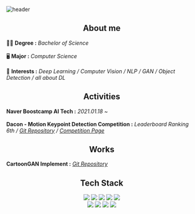 ![header](https://capsule-render.vercel.app/api?color=9f9cff&type=waving&height=300&section=header&text=Hangjoo&fontSize=90&fontAlignY=40&fontColor=474747)  

<h2 align="center"> About me </h2>  
<p>
  👨‍🎓 <b>Degree :</b> <i>Bachelor of Science</i>
  <br><br>
  🖥️ <b>Major :</b> <i>Computer Science</i>
  <br><br>
  🧑 <b>Interests :</b> <i>Deep Learning / Computer Vision / NLP / GAN / Object Detection / all about DL</i>
</p>

<h2 align="center"> Activities </h2>
<p>
  <b>Naver Boostcamp AI Tech :</b> <i>2021.01.18 ~</i>
  <br><br>
  <b>Dacon - Motion Keypoint Detection Competition :</b> <i>Leaderboard Ranking 6th / <a href="https://github.com/hangjoo/dacon_key_point_detection">Git Repository</a> / <a href="https://dacon.io/competitions/official/235701/overview/description">Competition Page</a></i>
</p>

<h2 align="center"> Works </h2>
<p>
  <b>CartoonGAN Implement :</b> <i><a href="https://github.com/hangjoo/cartoonGAN_pytorch">Git Repository</a></i>

<h2 align="center"> Tech Stack </h2>  
<p align="center">
  <img src="https://img.shields.io/badge/Python-3766AB?style=flat-square&logo=Python&logoColor=white"/></a>
  <img src="https://img.shields.io/badge/PyTorch-EE4C2C?style=flat-square&logo=PyTorch&logoColor=white"/></a>
  <img src="https://img.shields.io/badge/OpenCV-5C3EE8?style=flat-square&logo=OpenCV&logoColor=white"/></a>
  <img src="https://img.shields.io/badge/NumPy-0123243?style=flat-square&logo=NumPy&logoColor=white"/></a>
  <img src="https://img.shields.io/badge/pandas-150458?style=flat-square&logo=pandas&logoColor=white"/></a>
  <br>
  <img src="https://img.shields.io/badge/C++-00599C?style=flat-square&logo=C%2B%2B&logoColor=white"/></a>
  <img src="https://img.shields.io/badge/Linux-FCC624?style=flat-square&logo=Linux&logoColor=white"/></a>
  <img src="https://img.shields.io/badge/AWS-232F3E?style=flat-square&logo=Amazon%20AWS&logoColor=white"/></a>
  <img src="https://img.shields.io/badge/Azure-0089D6?style=flat-square&logo=Microsoft%20Azure&logoColor=white"/></a>
</p>
